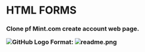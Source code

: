 <h1>HTML FORMS
<h3>Clone pf Mint.com create account web page.
  
![GitHub Logo]()
Format: ![readme.png]()


